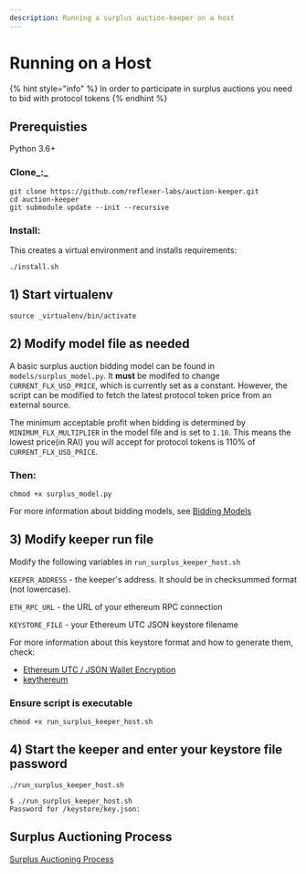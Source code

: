 ```yaml
---
description: Running a surplus auction-keeper on a host
---
```


# Running on a Host

{% hint style="info" %}
In order to participate in surplus auctions you need to bid with protocol tokens
{% endhint %}

## Prerequisties

Python 3.6+

### Clone_**:**_

```text
git clone https://github.com/reflexer-labs/auction-keeper.git
cd auction-keeper
git submodule update --init --recursive
```

### Install:

This creates a virtual environment and installs requirements:

`./install.sh`

## 1\) Start virtualenv

`source _virtualenv/bin/activate`

## 2\) Modify model file as needed

A basic surplus auction bidding model can be found in `models/surplus_model.py`.
 It **must** be modifed to change `CURRENT_FLX_USD_PRICE`, which is currently set as a constant. However, the script can be modified to fetch the latest protocol token price from an external source. 

The minimum acceptable profit when bidding is determined by `MINIMUM_FLX_MULTIPLIER` in the model file and is set to `1.10`. This means the lowest price(in RAI) you will accept for protocol tokens is 110% of `CURRENT_FLX_USD_PRICE`.

### Then:

`chmod +x surplus_model.py`

For more information about bidding models, see [Bidding Models](../BiddingModels.md)

## 3\) Modify keeper run file

Modify the following variables in `run_surplus_keeper_host.sh`

`KEEPER_ADDRESS` - the keeper's address. It should be in checksummed format \(not lowercase\).

`ETH_RPC_URL` - the URL of your ethereum RPC connection

`KEYSTORE_FILE` - your Ethereum UTC JSON keystore filename

For more information about this keystore format and how to generate them, check:

* [Ethereum UTC / JSON Wallet Encryption](https://wizardforcel.gitbooks.io/practical-cryptography-for-developers-book/content/symmetric-key-ciphers/ethereum-wallet-encryption.html)
* [keythereum](https://github.com/ethereumjs/keythereum)

### Ensure script is executable

`chmod +x run_surplus_keeper_host.sh`

## 4\) Start the keeper and enter your keystore file password

`./run_surplus_keeper_host.sh`

```text
$ ./run_surplus_keeper_host.sh
Password for /keystore/key.json:
```

## Surplus Auctioning Process

[Surplus Auctioning Process](surplus-auctions.md)
